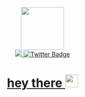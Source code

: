 <div id="header" align="center">
  <img src="https://media.giphy.com/media/JAAzIXkFAUl1G13N38/giphy-downsized.gif" width="100"/>
</div>
<div id="badges" align="center">
  <a href="your-Telegram-https://t.me/cryptoffrank">
    <img src="https://img.shields.io/badge/Telegram-blue?style=for-the-badge&logo=Telegram&logoColor=white"/>
  </a>
  <a href="your-twitter-https://twitter.com/cryptoffrank">
    <img src="https://img.shields.io/badge/Twitter-blue?style=for-the-badge&logo=twitter&logoColor=white" alt="Twitter Badge"/>
  <div id="badges" align="center">
<img src="https://komarev.com/ghpvc/?username=cryptoffrank&style=flat-square&color=blue" alt=""/>
<h1>
  hey there
  <img src="https://media.giphy.com/media/hvRJCLFzcasrR4ia7z/giphy.gif" width="30px"/>
</h1>
